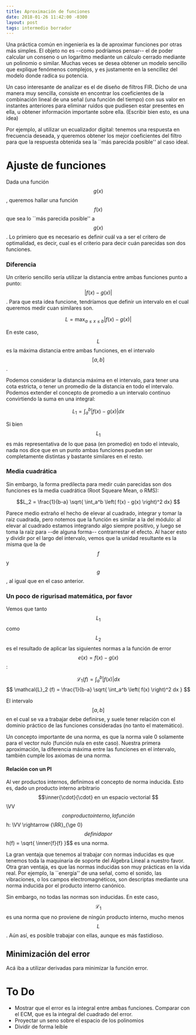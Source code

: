 ```yaml
---
title: Aproximación de funciones
date: 2018-01-26 11:42:00 -0300
layout: post
tags: intermedio borrador
---
```


Una práctica común en ingeniería es la de aproximar funciones por otras más simples. El objeto no es --como podríamos pensar-- el de poder calcular un conseno o un logaritmo mediante un cálculo cerrado mediante un polinomio o similar. Muchas veces se desea obtener un modelo sencillo que explique fenómenos complejos, y es justamente en la sencillez del modelo donde radica su potencia.

Un caso interesante de analizar es el de diseño de filtros FIR. Dicho de una manera muy sencilla, consiste en encontrar los coeficientes de la combinación lineal de una señal (una función del tiempo) con sus valor en instantes anteriores para eliminar ruidos que pudiesen estar presentes en ella, u obtener información importante sobre ella.
(Escribir bien esto, es una idea)

Por ejemplo, al utilizar un ecualizador digital: tenemos una respuesta en frecuencia deseada, y queremos obtener los mejor coeficientes del filtro para que la respuesta obtenida sea la ``más parecida posible'' al caso ideal.

# Ajuste de funciones

Dada una función $$g(x)$$, queremos hallar una función $$f(x)$$ que sea lo ``más parecida posible'' a $$g(x)$$. Lo primiero que es necesario es definir cuál va a ser el critero de optimalidad, es decir, cual es el criterio para decir cuán parecidas son dos funciones.

### Diferencia

Un criterio sencillo sería utilizar la distancia entre ambas funciones punto a punto: $$|f(x)-g(x)|$$. Para que esta idea funcione, tendríamos que definir un intervalo en el cual queremos medir cuan similares son.

$$L = \max_{a \leq x \leq b} |f(x)-g(x)|$$

En este caso, $$L$$ es la máxima distancia entre ambas funciones, en el intervalo $$[a,b]$$.


Podemos considerar la distancia máxima en el intervalo, para tener una cota estricta, o tener un promedio de la distancia en todo el intervalo. Podemos extender el concepto de promedio a un intervalo continuo convirtiendo la suma en una integral:

$$L_1 = \int_a^b \left| f(x) - g(x) \right| dx  $$

Si bien $$L_1$$ es más representativa de lo que pasa (en promedio) en todo el intevalo, nada nos dice que en un punto ambas funciones puedan ser completamente distintas y bastante similares en el resto.


### Media cuadrática

Sin embargo, la forma predilecta para medir cuán parecidas son dos funciones es la media cuadrática (Root Squeare Mean, o RMS):

$$L_2 = \frac{1}{b-a} \sqrt{  \int_a^b \left( f(x) - g(x) \right)^2 dx}  $$

Parece medio extraño el hecho de elevar al cuadrado, integrar y tomar la raiz cuadrada, pero notemos que la función es similar a la del módulo: al elevar al cuadrado estamos integrando algo siempre positivo, y luego se toma la raíz para --de alguna forma-- contrarrestar el efecto. Al hacer esto y dividir por el largo del intervalo, vemos que la unidad resultante es la misma que la de $$f$$ y $$g$$, al igual que en el caso anterior.

### Un poco de rigurisad matemática, por favor

Vemos que tanto $$L_1$$ como $$L_2$$ es el resultado de aplicar las siguientes normas a la función de error $$e(x)=f(x)-g(x)$$:

$$ \mathcal{L}_1 (f) =  \int_a^b \left| f(x) \right| dx  $$
$$ \mathcal{L}_2 (f) =  \frac{1}{b-a} \sqrt{  \int_a^b \left( f(x)  \right)^2 dx } $$


El intervalo $$[a,b]$$ en el cual se va a trabajar debe definirse, y suele tener relación con el dominio práctico de las funciones consideradas (no tanto el matemático).

Un concepto importante de una norma, es que la norma vale 0 solamente para el vector nulo (función nula en este caso). Nuestra primera aproximación, la diferencia máxima entre las funciones en el intervalo, también cumple los axiomas de una norma.

#### Relación con un PI
Al ver productos internos, definimos el concepto de norma inducida. Esto es, dado un producto interno arbitrario $$\inner{\cdot}{\cdot} en un espacio vectorial $$\VV$$ con producto interno, la función $$h: \VV \rightarrow {\RR}_{\ge 0}$$ definida por $$h(f) = \sqrt{ \inner{f}{f} }$$ es una norma.

La gran ventaja que tenemos al trabajar con normas inducidas es que tenemos toda la maquinaria de soporte del Álgebra Lineal a nuestro favor. Otra gran ventaja, es que las normas inducidas son muy prácticas en la vida real. Por ejemplo, la ``energía'' de una señal, como el sonido, las vibraciones, o los campos electromagnéticos, son descriptas mediante una norma inducida por el producto interno canónico.

Sin embargo, no todas las normas son inducidas. En este caso, $$\mathcal{L}_1$$ es una norma que no proviene de ningún producto interno, mucho menos $$L$$. Aún así, es posible trabajar con ellas, aunque es más fastidioso.





## Minimización del error

Acá iba a utilizar derivadas para minimizar la función error.

# To Do
  - Mostrar que el error es la integral entre ambas funciones. Comparar con el ECM, que es la integral del cuadrado del error.
  - Proyectar un seno sobre el espacio de los polinomios
  - Dividir de forma leíble





